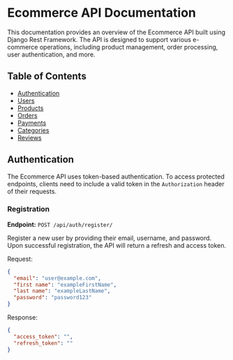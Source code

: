 # Ecommerce API Documentation

This documentation provides an overview of the Ecommerce API built using Django Rest Framework. The API is designed to support various e-commerce operations, including product management, order processing, user authentication, and more.

## Table of Contents

- [Authentication](#authentication)
- [Users](#users)
- [Products](#products)
- [Orders](#orders)
- [Payments](#payments)
- [Categories](#categories)
- [Reviews](#reviews)

## Authentication

The Ecommerce API uses token-based authentication. To access protected endpoints, clients need to include a valid token in the `Authorization` header of their requests.

### Registration

**Endpoint:** `POST /api/auth/register/`

Register a new user by providing their email, username, and password. Upon successful registration, the API will return a refresh and access token.

Request:

```json
{
  "email": "user@example.com",
  "first name": "exampleFirstName",
  "last name": "exampleLastName",
  "password": "password123"
}
```

Response:

```json
{
  "access_token": "",
  "refresh_token": ""
}
```
